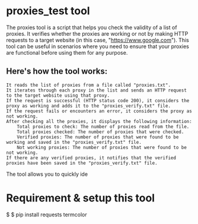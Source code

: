 # proxies_test tool 
The proxies tool is a script that helps you check the validity of a list of proxies. It verifies whether the proxies are working or not by making HTTP requests to a target website (in this case, "https://www.google.com"). This tool can be useful in scenarios where you need to ensure that your proxies are functional before using them for any purpose.
## Here's how the tool works:

    It reads the list of proxies from a file called "proxies.txt".
    It iterates through each proxy in the list and sends an HTTP request to the target website using that proxy.
    If the request is successful (HTTP status code 200), it considers the proxy as working and adds it to the "proxies_verify.txt" file.
    If the request fails or encounters an error, it considers the proxy as not working.
    After checking all the proxies, it displays the following information:
        Total proxies to check: The number of proxies read from the file.
        Total proxies checked: The number of proxies that were checked.
        Verified proxies: The number of proxies that were found to be working and saved in the "proxies_verify.txt" file.
        Not working proxies: The number of proxies that were found to be not working.
    If there are any verified proxies, it notifies that the verified proxies have been saved in the "proxies_verify.txt" file.

The tool allows you to quickly ide
# Requirement & setup this tool 
$ 
$ pip install requests termcolor
